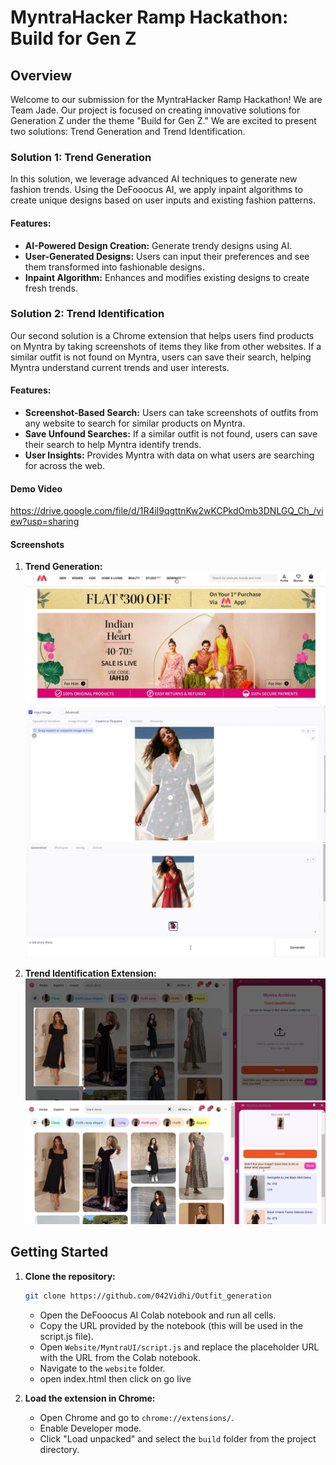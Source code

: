 # MyntraHacker Ramp Hackathon: Build for Gen Z

## Overview

Welcome to our submission for the MyntraHacker Ramp Hackathon! We are Team Jade. Our project is focused on creating innovative solutions for Generation Z under the theme "Build for Gen Z." We are excited to present two solutions: Trend Generation and Trend Identification.

### Solution 1: Trend Generation

In this solution, we leverage advanced AI techniques to generate new fashion trends. Using the DeFooocus AI, we apply inpaint algorithms to create unique designs based on user inputs and existing fashion patterns.

#### Features:
- **AI-Powered Design Creation:** Generate trendy designs using AI.
- **User-Generated Designs:** Users can input their preferences and see them transformed into fashionable designs.
- **Inpaint Algorithm:** Enhances and modifies existing designs to create fresh trends.


### Solution 2: Trend Identification

Our second solution is a Chrome extension that helps users find products on Myntra by taking screenshots of items they like from other websites. If a similar outfit is not found on Myntra, users can save their search, helping Myntra understand current trends and user interests.

#### Features:
- **Screenshot-Based Search:** Users can take screenshots of outfits from any website to search for similar products on Myntra.
- **Save Unfound Searches:** If a similar outfit is not found, users can save their search to help Myntra identify trends.
- **User Insights:** Provides Myntra with data on what users are searching for across the web.

#### Demo Video
https://drive.google.com/file/d/1R4il9qgttnKw2wKCPkdOmb3DNLGQ_Ch_/view?usp=sharing

#### Screenshots
1. **Trend Generation:**
   ![Pic](Results/1.png)
   ![Pic](Results/2.png)
   ![Pic](Results/3.png)


2. **Trend Identification Extension:**
   ![Pic](Results/4.png)
   ![Pic](Results/5.png)

## Getting Started

1. **Clone the repository:**
   ```sh
   git clone https://github.com/042Vidhi/Outfit_generation

   ```
   - Open the DeFooocus AI Colab notebook and run all cells.
   - Copy the URL provided by the notebook (this will be used in the script.js file).
   - Open `Website/MyntraUI/script.js` and replace the placeholder URL with the URL from the Colab notebook.
   - Navigate to the `website` folder.
   - open index.html then click on go live 


2. **Load the extension in Chrome:**
   - Open Chrome and go to `chrome://extensions/`.
   - Enable Developer mode.
   - Click "Load unpacked" and select the `build` folder from the project directory.


